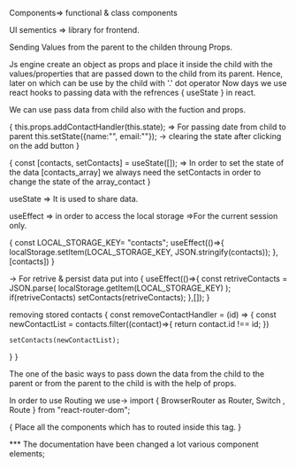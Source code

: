 Components=> functional & class components

UI sementics => library for frontend.

Sending Values from the parent to the childen throung Props.

Js engine create an object as props and place it inside the child with the values/properties that are passed down to the child from its parent. Hence, later on which can be use by the child with '.' dot operator
Now days we use react hooks to passing data with the refrences { useState } in react.

We can use pass data from child also with the fuction and props.

{
this.props.addContactHandler(this.state); => For passing date from child to parent
this.setState({name:"", email:""}); -> clearing the state after clicking on the add button
}

{
const [contacts, setContacts] = useState([]); => In order to set the state of the data [contacts_array] we always need the setContacts in order to change the state of the array_contact
}

useState => It is used to share data.

useEffect => in order to access the local storage =>For the current session only.

{
const LOCAL_STORAGE_KEY= "contacts";
useEffect(()=>{
localStorage.setItem(LOCAL_STORAGE_KEY, JSON.stringify(contacts));
},[contacts])
}

-> For retrive & persist data put into
{
    useEffect(()=>{
    const retriveContacts = JSON.parse( localStorage.getItem(LOCAL_STORAGE_KEY) );
    if(retriveContacts) setContacts(retriveContacts);
     },[]);
}

removing stored contacts
{
    const removeContactHandler = (id) => {
    const newContactList = contacts.filter((contact)=>{
        return contact.id !== id;
    })
    
    setContacts(newContactList);  
  }
}

The one of the basic ways to pass down the data from the child to the parent or from the parent to the child is with the help of props.

In order to use Routing we use->
import { BrowserRouter  as Router, Switch , Route } from "react-router-dom";

{
  <Router>
  Place all the components which has to routed inside this tag.
  </Router>
}

*** The documentation have been changed a lot various component elements;

